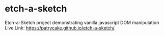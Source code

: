 # etch-a-sketch
Etch-a-Sketch project demonstrating vanilla javascript DOM manipulation
Live Link: https://patrycake.github.io/etch-a-sketch/